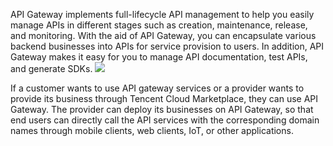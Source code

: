 API Gateway implements full-lifecycle API management to help you easily manage APIs in different stages such as creation, maintenance, release, and monitoring. With the aid of API Gateway, you can encapsulate various backend businesses into APIs for service provision to users. In addition, API Gateway makes it easy for you to manage API documentation, test APIs, and generate SDKs.
![](https://main.qcloudimg.com/raw/6b6045033a8dc0f2fb36e2e3747678d5.png)

If a customer wants to use API gateway services or a provider wants to provide its business through Tencent Cloud Marketplace, they can use API Gateway. The provider can deploy its businesses on API Gateway, so that end users can directly call the API services with the corresponding domain names through mobile clients, web clients, IoT, or other applications.

